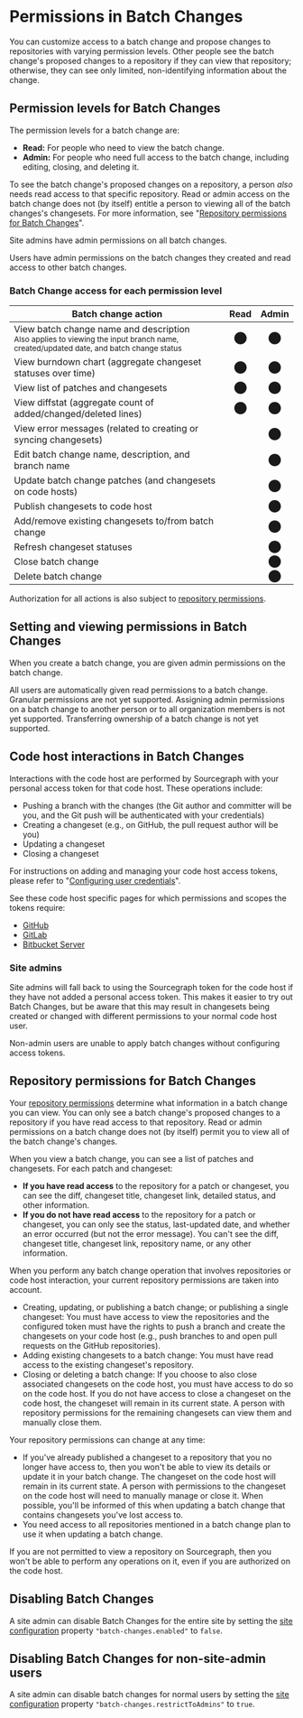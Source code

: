 # Permissions in Batch Changes

You can customize access to a batch change and propose changes to repositories with varying permission levels. Other people see the batch change's proposed changes to a repository if they can view that repository; otherwise, they can see only limited, non-identifying information about the change.

## Permission levels for Batch Changes

The permission levels for a batch change are:

- **Read:** For people who need to view the batch change.
- **Admin:** For people who need full access to the batch change, including editing, closing, and deleting it.

To see the batch change's proposed changes on a repository, a person *also* needs read access to that specific repository. Read or admin access on the batch change does not (by itself) entitle a person to viewing all of the batch changes's changesets. For more information, see "[Repository permissions for Batch Changes](#repository-permissions-for-batch-changes)".

Site admins have admin permissions on all batch changes.

Users have admin permissions on the batch changes they created and read access to other batch changes.

### Batch Change access for each permission level

Batch change action | Read | Admin
--------------- | :--: | :----:
View batch change name and description<br/><small class="text-muted">Also applies to viewing the input branch name, created/updated date, and batch change status</small> | ⬤ | ⬤
View burndown chart (aggregate changeset statuses over time) | ⬤ | ⬤
View list of patches and changesets | ⬤ | ⬤
View diffstat (aggregate count of added/changed/deleted lines) | ⬤ | ⬤
View error messages (related to creating or syncing changesets) |  | ⬤
Edit batch change name, description, and branch name |  | ⬤
Update batch change patches (and changesets on code hosts) |  | ⬤
Publish changesets to code host |  | ⬤
Add/remove existing changesets to/from batch change |  | ⬤
Refresh changeset statuses |  | ⬤
Close batch change |  | ⬤
Delete batch change |  | ⬤

Authorization for all actions is also subject to [repository permissions](#repository-permissions-for-batch-changes).

## Setting and viewing permissions in Batch Changes

When you create a batch change, you are given admin permissions on the batch change.

All users are automatically given read permissions to a batch change. Granular permissions are not yet supported. Assigning admin permissions on a batch change to another person or to all organization members is not yet supported. Transferring ownership of a batch change is not yet supported.

## Code host interactions in Batch Changes

Interactions with the code host are performed by Sourcegraph with your personal access token for that code host. These operations include:

- Pushing a branch with the changes (the Git author and committer will be you, and the Git push will be authenticated with your credentials)
- Creating a changeset (e.g., on GitHub, the pull request author will be you)
- Updating a changeset
- Closing a changeset

For instructions on adding and managing your code host access tokens, please refer to "[Configuring user credentials](../how-tos/configuring_user_credentials.md)".

See these code host specific pages for which permissions and scopes the tokens require:

- [GitHub](../../../admin/external_service/github.md#github-api-token-and-access)
- [GitLab](../../../admin/external_service/gitlab.md#access-token-scopes)
- [Bitbucket Server](../../../admin/external_service/gitlab.md#access-token-permissions)

### Site admins

Site admins will fall back to using the Sourcegraph token for the code host if they have not added a personal access token. This makes it easier to try out Batch Changes, but be aware that this may result in changesets being created or changed with different permissions to your normal code host user.

Non-admin users are unable to apply batch changes without configuring access tokens.

## Repository permissions for Batch Changes

Your [repository permissions](../../../admin/repo/permissions.md) determine what information in a batch change you can view. You can only see a batch change's proposed changes to a repository if you have read access to that repository. Read or admin permissions on a batch change does not (by itself) permit you to view all of the batch change's changes.

When you view a batch change, you can see a list of patches and changesets. For each patch and changeset:

- **If you have read access** to the repository for a patch or changeset, you can see the diff, changeset title, changeset link, detailed status, and other information.
- **If you do not have read access** to the repository for a patch or changeset, you can only see the status, last-updated date, and whether an error occurred (but not the error message). You can't see the diff, changeset title, changeset link, repository name, or any other information.

When you perform any batch change operation that involves repositories or code host interaction, your current repository permissions are taken into account.

- Creating, updating, or publishing a batch change; or publishing a single changeset: You must have access to view the repositories and the configured token must have the rights to push a branch and create the changesets on your code host (e.g., push branches to and open pull requests on the GitHub repositories).
- Adding existing changesets to a batch change: You must have read access to the existing changeset's repository.
- Closing or deleting a batch change: If you choose to also close associated changesets on the code host, you must have access to do so on the code host. If you do not have access to close a changeset on the code host, the changeset will remain in its current state. A person with repository permissions for the remaining changesets can view them and manually close them.

Your repository permissions can change at any time:

- If you've already published a changeset to a repository that you no longer have access to, then you won't be able to view its details or update it in your batch change. The changeset on the code host will remain in its current state. A person with permissions to the changeset on the code host will need to manually manage or close it. When possible, you'll be informed of this when updating a batch change that contains changesets you've lost access to.
- You need access to all repositories mentioned in a batch change plan to use it when updating a batch change.

If you are not permitted to view a repository on Sourcegraph, then you won't be able to perform any operations on it, even if you are authorized on the code host.

## Disabling Batch Changes

A site admin can disable Batch Changes for the entire site by setting the [site configuration](../../../admin/config/site_config.md) property `"batch-changes.enabled"` to `false`. <!--- TODO:check --->

## Disabling Batch Changes for non-site-admin users

A site admin can disable batch changes for normal users by setting the [site configuration](../../../admin/config/site_config.md) property `"batch-changes.restrictToAdmins"` to `true`. <!--- TODO:check --->
